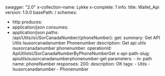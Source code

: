 swagger: "2.0"
x-collection-name: Lykke
x-complete: 1
info:
  title: Wallet_Api
  version: 1.0.0
basePath: /
schemes:
- http
produces:
- application/json
consumes:
- application/json
paths:
  /api/Utils/isUSorCanadaNumber/{phoneNumber}:
    get:
      summary: Get API Utils Isusorcanadanumber Phonenumber
      description: Get api utils isusorcanadanumber phonenumber.
      operationId: ApiUtilsIsUSorCanadaNumberByPhoneNumberGet
      x-api-path-slug: apiutilsisusorcanadanumberphonenumber-get
      parameters:
      - in: path
        name: phoneNumber
      responses:
        200:
          description: OK
      tags:
      - Utils
      - Isusorcanadanumber
      - Phonenumber